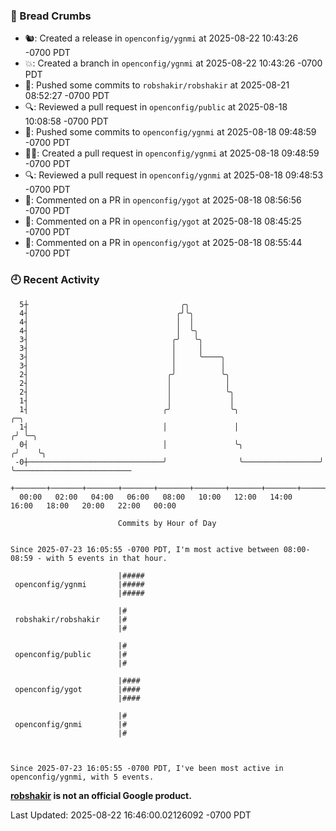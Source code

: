 ### 🍞 Bread Crumbs

 * 🐿: Created a release in `openconfig/ygnmi` at 2025-08-22 10:43:26 -0700 PDT
 * 💥: Created a branch in `openconfig/ygnmi` at 2025-08-22 10:43:26 -0700 PDT
 * 🚢: Pushed some commits to `robshakir/robshakir` at 2025-08-21 08:52:27 -0700 PDT
 * 🔍: Reviewed a pull request in  `openconfig/public` at 2025-08-18 10:08:58 -0700 PDT
 * 🚢: Pushed some commits to `openconfig/ygnmi` at 2025-08-18 09:48:59 -0700 PDT
 * ✍🏼: Created a pull request in `openconfig/ygnmi` at 2025-08-18 09:48:59 -0700 PDT
 * 🔍: Reviewed a pull request in  `openconfig/ygnmi` at 2025-08-18 09:48:53 -0700 PDT
 * 💬: Commented on a PR in  `openconfig/ygot` at 2025-08-18 08:56:56 -0700 PDT
 * 💬: Commented on a PR in  `openconfig/ygot` at 2025-08-18 08:45:25 -0700 PDT
 * 💬: Commented on a PR in  `openconfig/ygot` at 2025-08-18 08:55:44 -0700 PDT

### 🕘 Recent Activity
```
  5┼                                  ╭╮
  4┤                                 ╭╯╰╮
  4┤                                 │  │
  4┤                                 │  ╰╮
  3┤                                ╭╯   ╰╮
  3┤                                │     │
  3┤                                │     ╰────╮
  3┤                                │          │
  2┤                               ╭╯          ╰╮
  2┤                               │            │
  2┤                               │            ╰╮
  1┤                               │             │
  1┤                              ╭╯             ╰╮                    ╭─╮
  1┤                              │               │                   ╭╯ ╰─╮
  0┤                              │               ╰╮                 ╭╯    ╰╮
 -0┼──────────────────────────────╯                ╰─────────────────╯      ╰──────────────────────────
    +───────+───────+───────+───────+───────+───────+───────+───────+───────+───────+───────+───────+────
  00:00   02:00   04:00   06:00   08:00   10:00   12:00   14:00   16:00   18:00   20:00   22:00   00:00   

						Commits by Hour of Day


Since 2025-07-23 16:05:55 -0700 PDT, I'm most active between 08:00-08:59 - with 5 events in that hour.

```



```
                        |#####
 openconfig/ygnmi       |#####
                        |#####

                        |#
 robshakir/robshakir    |#
                        |#

                        |#
 openconfig/public      |#
                        |#

                        |####
 openconfig/ygot        |####
                        |####

                        |#
 openconfig/gnmi        |#
                        |#



Since 2025-07-23 16:05:55 -0700 PDT, I've been most active in openconfig/ygnmi, with 5 events.

```
**[robshakir](mailto:robjs@google.com) is not an official Google product.**  


Last Updated: 2025-08-22 16:46:00.02126092 -0700 PDT
